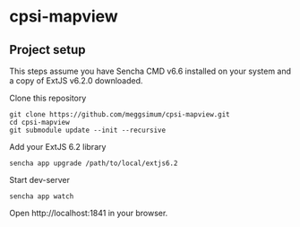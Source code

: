 # cpsi-mapview

## Project setup

This steps assume you have Sencha CMD v6.6 installed on your system and a copy of ExtJS v6.2.0 downloaded.

Clone this repository

```
git clone https://github.com/meggsimum/cpsi-mapview.git
cd cpsi-mapview
git submodule update --init --recursive
```

Add your ExtJS 6.2 library

```
sencha app upgrade /path/to/local/extjs6.2
```

Start dev-server

```
sencha app watch
```

Open http://localhost:1841 in your browser.
